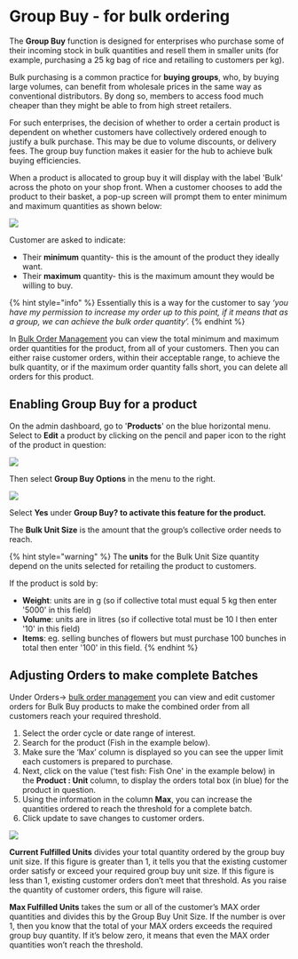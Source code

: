 # Group Buy - for bulk ordering

The **Group Buy** function is designed for enterprises who purchase some of their incoming stock in bulk quantities and resell them in smaller units \(for example, purchasing a 25 kg bag of rice and retailing to customers per kg\).

Bulk purchasing is a common practice for **buying groups**, who, by buying large volumes, can benefit from wholesale prices in the same way as conventional distributors.  By dong so, members to access food much cheaper than they might be able to from high street retailers. 

For such enterprises, the decision of whether to order a certain product is dependent on whether customers have collectively ordered enough to justify a bulk purchase. This may be due to volume discounts, or delivery fees. The group buy function makes it easier for the hub to achieve bulk buying efficiencies.

When a product is allocated to group buy it will display with the label 'Bulk' across the photo on your shop front. When a customer chooses to add the product to their basket, a pop-up screen will prompt them to enter minimum and maximum quantities as shown below:

![](../../.gitbook/assets/bulkbuy.gif)

Customer are asked to indicate:

* Their **minimum** quantity- this is the amount of the product they ideally want.
* Their **maximum** quantity- this is the maximum amount they would be willing to buy.

{% hint style="info" %}
Essentially this is a way for the customer to say _‘you have my permission to increase my order up to this point, if it means that as a group, we can achieve the bulk order quantity’._
{% endhint %}

In [Bulk Order Management](../orders/view-orders.md#bulk-order-management) you can view the total minimum and maximum order quantities for the product, from all of your customers. Then you can either raise customer orders, within their acceptable range, to achieve the bulk quantity, or if the maximum order quantity falls short, you can delete all orders for this product.

## Enabling Group Buy for a product

On the admin dashboard, go to '**Products**' on the blue horizontal menu.  Select to **Edit** a product by clicking on the pencil and paper icon to the right of the product in question:

![](../../.gitbook/assets/productedit.jpg)

Then select **Group Buy Options** in the menu to the right.

![](../../.gitbook/assets/groupbuy.jpg)

Select **Yes** under **Group Buy? to activate this feature for the product.**

The **Bulk Unit Size** is the amount that the group’s collective order needs to reach. 

{% hint style="warning" %}
The **units** for the Bulk Unit Size quantity depend on the units selected for retailing the product to customers.  

If the product is sold by:

* **Weight**: units are in g \(so if collective total must equal 5 kg then enter '5000' in this field\)
* **Volume**: units are in litres \(so if collective total must be 10 l then enter '10' in this field\)
* **Items**: eg. selling bunches of flowers but must purchase 100 bunches in total then enter '100' in this field.
{% endhint %}

## Adjusting Orders to make complete Batches

Under Orders-&gt; [bulk order management](../orders/view-orders.md#bulk-order-management) you can view and edit customer orders for Bulk Buy products to make the combined order from all customers reach your required threshold.

1. Select the order cycle or date range of interest.
2. Search for the product \(Fish in the example below\).
3. Make sure the ‘Max’ column is displayed so you can see the upper limit each customers is prepared to purchase.
4. Next, click on the value \('test fish: Fish One' in the example below\) in the **Product : Unit** column, to display the orders total box \(in blue\) for the product in question. 
5. Using the information in the column **Max**, you can increase the quantities ordered to reach the threshold for a complete batch. 
6. Click update to save changes to customer orders.

![](../../.gitbook/assets/bulkorder2.jpg)

**Current Fulfilled Units** divides your total quantity ordered by the group buy unit size. If this figure is greater than 1, it tells you that the existing customer order satisfy or exceed your required group buy unit size. If this figure is less than 1, existing customer orders don’t meet that threshold. As you raise the quantity of customer orders, this figure will raise.

**Max Fulfilled Units** takes the sum or all of the customer’s MAX order quantities and divides this by the Group Buy Unit Size. If the number is over 1, then you know that the total of your MAX orders exceeds the required group buy quantity. If it’s below zero, it means that even the MAX order quantities won’t reach the threshold.

